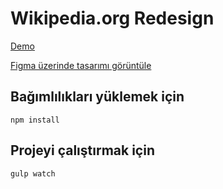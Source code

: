 # Wikipedia.org Redesign

[Demo](https://wikipedia-redesign.vercel.app/)

[Figma üzerinde tasarımı görüntüle](https://www.figma.com/file/DR76sBFpDiK8Vz6gmXutgV/wikipedi-redesign?node-id=0%3A1)

## Bağımlılıkları yüklemek için

```
npm install
```

## Projeyi çalıştırmak için

```
gulp watch
```
